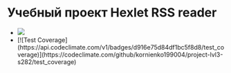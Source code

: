 <h1>Учебный проект Hexlet RSS reader</h1>
<ul>
  <li>
    <a href="https://codeclimate.com/github/kornienko199004/project-lvl3-s282/maintainability"><img src="https://api.codeclimate.com/v1/badges/d916e75d84df1bc5f8d8/maintainability" /></a>
  </li>
  <li>
  [![Test Coverage](https://api.codeclimate.com/v1/badges/d916e75d84df1bc5f8d8/test_coverage)](https://codeclimate.com/github/kornienko199004/project-lvl3-s282/test_coverage)
  </li>
</ul>
